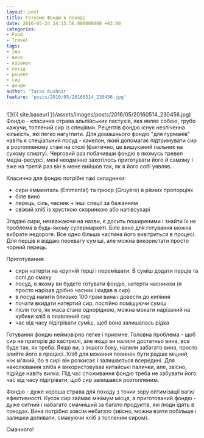 ```yaml
---
layout: post
title: Готуємо Фондю в поході
date: 2016-05-24 14:15:56.000000000 +03:00
categories:
- Food
- Travel
tags:
- їжа
- вино
- казанок
- похід
- рецепт
- сир
- фондю
author: 'Taras Kushnir'
feature: 'posts/2016/05/20160514_230456.jpg'
---
```


![]({{ site.baseurl }}/assets/images/posts/2016/05/20160514_230456.jpg)
Фондю - класична страва альпійських пастухів, яка являє собою, грубо кажучи, топлений сир із спеціями. Рецептів фондю існує незліченна кількість, які легко нагуглити. Для домашнього фондю "для гурманів" навіть є спеціальний посуд - какелон, який допомагає підтримувати сир в розтопленому стані на столі (фактично, це вишуканий пальник на сухому спирту). Черговий раз побачивши фондю в якомусь тревел медіа-ресурсі, мені неодмінно захотілось приготувати його й самому і вже на третій раз він в мене вийшов так, як я його собі уявляв.

Класично для фондю потрібні такі складники:
<ul>
<li>сири емменталь (Emmental) та грюєр (Gruyère) в рівних пропорціях</li>
<li>біле вино</li>
<li>перець, сіль, часник + інші спеції за бажанням</li>
<li>свіжий хліб із хрусткою скоринкою або напівсухарі</li>
</ul>

Згадані сири, незважаючи на назви, є досить поширеними і знайти їх не проблема в будь-якому супермаркеті. Біле вино для готування можна вибрати недороге. Все одно більша частина його вивітриться в процесі. Для перців я віддаю перевагу суміші, але можна використати просто чорний перець.

Приготування:

<!--more-->
<ul>
<li>сири натерти на крупній терці і перемішати. В суміш додати перців та солі до смаку</li>
<li>посуд, в якому ви будете готувати фондю, натерти часником (я просто нарізав дрібно часник і кидав в сир)</li>
<li>в посуд налити близько 100 грам вина і довести до кипіння</li>
<li>почати вкидати натертий сир, постійно помішуючи суміш</li>
<li>після того, як маса стане однорідною, можна мокати нарізаний на кубики хліб в плавлений сир</li>
<li>час від часу підігрівати суміш, щоб вона залишалась рідка</li>
</ul>

Готування фондю неймовірно легке і приємне. Головна проблема - щоб сир не пригорів до кастрюлі, але якщо ви налили достатньо вина, все буде так, як треба. Якщо ви, з іншого боку, налили забагато вина, просто злийте його в процесі. Хліб для мокання повинен бути радше міцний, ніж м'який, бо в сирі він розкисає і залишається всередині. Для наколювання хліба я використовував китайські палички, але, звісно, підійде навіть вилка. Під час споживання фондю треба не забувати його час від часу підігрівати, щоб сир залишався розтопленим.

Фондю - дуже хороша страва для походу з точки зору оптимізації ваги/ефективності. Кусок сир займає мінімум місця, а приготований фондю - дуже ситний і набагато смачніший за багато продуктів, які люди їдять в походах. Вина потрібно зовсім небагато (звісно, можна взяти побільше і залишки допивати, смакуючи хліб з топленим сиром).

Смачного!
